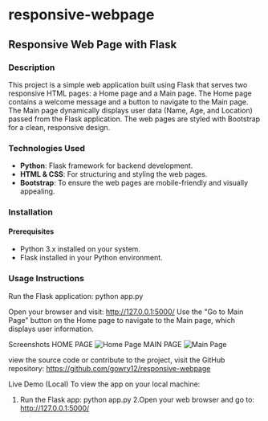 # responsive-webpage

## Responsive Web Page with Flask

### Description
This project is a simple web application built using Flask that serves two responsive HTML pages: a Home page and a Main page. The Home page contains a welcome message and a button to navigate to the Main page. The Main page dynamically displays user data (Name, Age, and Location) passed from the Flask application. The web pages are styled with Bootstrap for a clean, responsive design.

### Technologies Used
- **Python**: Flask framework for backend development.
- **HTML & CSS**: For structuring and styling the web pages.
- **Bootstrap**: To ensure the web pages are mobile-friendly and visually appealing.

### Installation

#### Prerequisites
- Python 3.x installed on your system.
- Flask installed in your Python environment.

### Usage Instructions
Run the Flask application:
python app.py

Open your browser and visit:
http://127.0.0.1:5000/
Use the "Go to Main Page" button on the Home page to navigate to the Main page, which displays user information.

Screenshots
HOME PAGE
![Home Page](flask_app/HOME.PNG)
MAIN PAGE
![Main Page](flask_app/MAIN.PNG)


 view the source code or contribute to the project, visit the GitHub repository:
 https://github.com/gowry12/responsive-webpage

Live Demo (Local)
To view the app on your local machine:

1. Run the Flask app:
   python app.py
2.Open your web browser and go to:
  http://127.0.0.1:5000/
